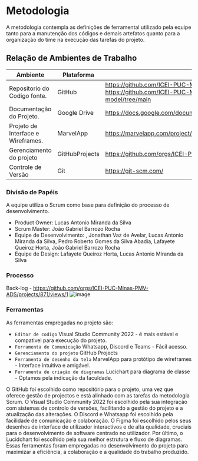 
# Metodologia

A metodologia contempla as definições de ferramental utilizado pela equipe tanto para a
manutenção dos códigos e demais artefatos quanto para a organização do time na
execução das tarefas do projeto.

## Relação de Ambientes de Trabalho

| Ambiente | Plataforma | Link de Acesso |
|-------------------------|--------------------|--------------------|
| Repositorio do Codigo fonte. | GitHub | https://github.com/ICEI-PUC-Minas-PMV-ADS/pmv-ads-2024-1-e2-proj-macro-model / https://github.com/ICEI-PUC-Minas-PMV-ADS/pmv-ads-2024-1-e2-proj-int-t1-macro-model/tree/main |
| Documentação do Projeto. | Google Drive | https://docs.google.com/document/d/1UuOGnqkjux2vV9J5X4zA9paWp9REdTxJ7TpqaYel7bs/edit |
| Projeto de Interface e Wireframes. | MarvelApp | https://marvelapp.com/project/7062739 |	
| Gerenciamento do projeto | GitHubProjects | https://github.com/orgs/ICEI-PUC-Minas-PMV-ADS/projects/871/views/1 |	
| Controle de Versão | Git | https://git-scm.com/ |	


### Divisão de Papéis

A equipe utiliza o Scrum como base para definição do processo de desenvolvimento.
-	Product Owner: Lucas Antonio Miranda da Silva
-	Scrum Master: João Gabriel Barrozo Rocha
-	Equipe de Desenvolvimento: , Jonathan Vaz de Avelar, Lucas Antonio Miranda da Silva, Pedro Roberto Gomes da Silva Abadia, Lafayete Queiroz Horta, João Gabriel Barrozo Rocha
-	Equipe de Design: Lafayete Queiroz Horta, Lucas Antonio Miranda da Silva

### Processo
Back-log - https://github.com/orgs/ICEI-PUC-Minas-PMV-ADS/projects/871/views/1
![image](https://github.com/ICEI-PUC-Minas-PMV-ADS/pmv-ads-2024-1-e2-proj-macro-model/assets/104217381/7fc376be-48af-4eee-8943-963cb5e6aaba)


### Ferramentas

As ferramentas empregadas no projeto são:

- `Editor de codigo`  Visual Studio Community 2022 - é mais estável e compativel para execução do projeto.
- `Ferramenta de Comunicação`  Whatsapp, Discord e Teams - Fácil acesso.
- `Gerenciamento do projeto`  GitHub Projects
- `Ferramenta de desenho da tela`  MarvelApp para protótipo de wireframes - Interface intuitiva e amigável.
- `Ferramenta de criação de diagramas`  Lucichart para diagrama de classe - Optamos pela indicação da faculdade.

O GitHub foi escolhido como repositório para o projeto, uma vez que oferece gestão de projectos e está alinhado com as tarefas da metodologia Scrum. O Visual Studio Community 2022 foi escolhido pela sua integração com sistemas de controlo de versões, facilitando a gestão do projeto e a atualização das alterações. O Discord e Whatsapp foi escolhido pela facilidade de comunicação e colaboração. O Figma foi escolhido pelos seus desenhos de interface de utilizador interactivos e de alta qualidade, cruciais para o desenvolvimento de software centrado no utilizador. Por último, o Lucidchart foi escolhido pela sua melhor estrutura e fluxo de diagramas.
Essas ferramentas foram empregadas no desenvolvimento do projeto para maximizar a eficiência, a colaboração e a qualidade do trabalho produzido.
